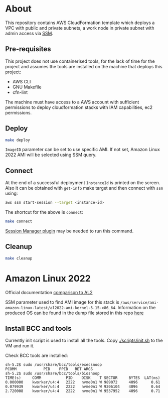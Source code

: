 # About

This repository contains AWS CloudFormation template which deploys a VPC with public and private subnets, a work node in private subnet with admin access via [SSM](https://aws.amazon.com/blogs/infrastructure-and-automation/toward-a-bastion-less-world/).

## Pre-requisites

This project does not use containerised tools, for the lack of time for the project and assumes the tools are installed on the machine that deploys this project:
- AWS CLI
- GNU Makefile
- cfn-lint

The machine must have access to a AWS account with sufficient permissions to deploy cloudformation stacks with IAM capabilities, ec2 permissions.

## Deploy

```bash
make deploy
```

`ImageID` parameter can be set to use specific AMI. If not set, Amazon Linux 2022 AMI will be selected using SSM query.

## Connect

At the end of a successful deployment `InstanceId` is printed on the screen. Also it can be obtained with `get-info` make target and then connect with `ssm` using:

```bash
aws ssm start-session --target <instance-id>
```

The shortcut for the above is `connect`:

```bash
make connect
```

[Session Manager plugin](https://docs.aws.amazon.com/systems-manager/latest/userguide/session-manager-working-with-install-plugin.html#install-plugin-macos) may be needed to run this command.


## Cleanup

```bash
make cleanup
```



# Amazon Linux 2022

Official documentation [comparison to AL2](https://docs.aws.amazon.com/linux/al2022/ug/compare-al2-to-AL2022.html)

SSM parameter used to find AMI image for this stack is `/aws/service/ami-amazon-linux-latest/al2022-ami-kernel-5.15-x86_64`.
Information on the produced OS can be found in the dump file stored in this repo [here](./journal/71fa4-bpf-intro)

## Install BCC and tools

Currently init script is used to install all the tools. Copy [./scripts/init.sh](./scripts/init.sh) to the VM and run it.

Check BCC tools are installed:

```
sh-5.2$ sudo /usr/share/bcc/tools/execsnoop
PCOMM            PID    PPID   RET ARGS
sh-5.2$ sudo /usr/share/bcc/tools/biosnoop
TIME(s)     COMM           PID    DISK    T SECTOR     BYTES  LAT(ms)
0.000000    kworker/u4:4   2222   nvme0n1 W 989072     4096      0.61
0.079939    kworker/u4:4   2222   nvme0n1 W 9206104    4096      0.64
2.720008    kworker/u4:4   2222   nvme0n1 W 9537952    4096      0.71
```
